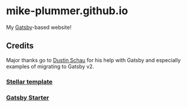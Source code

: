 # mike-plummer.github.io

My [Gatsby](https://www.gatsbyjs.org/)-based website!

## Credits
Major thanks go to [Dustin Schau](https://dustinschau.com/) for his help with Gatsby and especially examples of migrating to Gatsby v2.

### [Stellar template](https://html5up.net/stellar)

### [Gatsby Starter](http://gatsby-stellar.surge.sh/)

